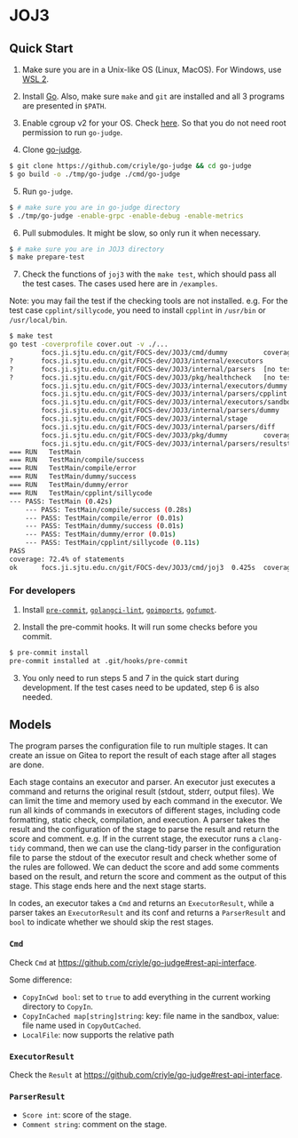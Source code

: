 # JOJ3

## Quick Start

1. Make sure you are in a Unix-like OS (Linux, MacOS). For Windows, use [WSL 2](https://learn.microsoft.com/en-us/windows/wsl/install).

2. Install [Go](https://go.dev/doc/install). Also, make sure `make` and `git` are installed and all 3 programs are presented in `$PATH`.

3. Enable cgroup v2 for your OS. Check [here](https://stackoverflow.com/a/73376219/13724598). So that you do not need root permission to run `go-judge`.

4. Clone [go-judge](https://github.com/criyle/go-judge).
```bash
$ git clone https://github.com/criyle/go-judge && cd go-judge
$ go build -o ./tmp/go-judge ./cmd/go-judge
```

5. Run `go-judge`.
```bash
$ # make sure you are in go-judge directory
$ ./tmp/go-judge -enable-grpc -enable-debug -enable-metrics
```

6. Pull submodules. It might be slow, so only run it when necessary.

```bash
$ # make sure you are in JOJ3 directory
$ make prepare-test
```

7. Check the functions of `joj3` with the `make test`, which should pass all the test cases. The cases used here are in `/examples`.

Note: you may fail the test if the checking tools are not installed. e.g. For the test case `cpplint/sillycode`, you need to install `cpplint` in `/usr/bin` or `/usr/local/bin`.

```bash
$ make test
go test -coverprofile cover.out -v ./...
        focs.ji.sjtu.edu.cn/git/FOCS-dev/JOJ3/cmd/dummy         coverage: 0.0% of statements
?       focs.ji.sjtu.edu.cn/git/FOCS-dev/JOJ3/internal/executors        [no test files]
?       focs.ji.sjtu.edu.cn/git/FOCS-dev/JOJ3/internal/parsers  [no test files]
?       focs.ji.sjtu.edu.cn/git/FOCS-dev/JOJ3/pkg/healthcheck   [no test files]
        focs.ji.sjtu.edu.cn/git/FOCS-dev/JOJ3/internal/executors/dummy          coverage: 0.0% of statements
        focs.ji.sjtu.edu.cn/git/FOCS-dev/JOJ3/internal/parsers/cpplint          coverage: 0.0% of statements
        focs.ji.sjtu.edu.cn/git/FOCS-dev/JOJ3/internal/executors/sandbox                coverage: 0.0% of statements
        focs.ji.sjtu.edu.cn/git/FOCS-dev/JOJ3/internal/parsers/dummy            coverage: 0.0% of statements
        focs.ji.sjtu.edu.cn/git/FOCS-dev/JOJ3/internal/stage            coverage: 0.0% of statements
        focs.ji.sjtu.edu.cn/git/FOCS-dev/JOJ3/internal/parsers/diff             coverage: 0.0% of statements
        focs.ji.sjtu.edu.cn/git/FOCS-dev/JOJ3/pkg/dummy         coverage: 0.0% of statements
        focs.ji.sjtu.edu.cn/git/FOCS-dev/JOJ3/internal/parsers/resultstatus             coverage: 0.0% of statements
=== RUN   TestMain
=== RUN   TestMain/compile/success
=== RUN   TestMain/compile/error
=== RUN   TestMain/dummy/success
=== RUN   TestMain/dummy/error
=== RUN   TestMain/cpplint/sillycode
--- PASS: TestMain (0.42s)
    --- PASS: TestMain/compile/success (0.28s)
    --- PASS: TestMain/compile/error (0.01s)
    --- PASS: TestMain/dummy/success (0.01s)
    --- PASS: TestMain/dummy/error (0.01s)
    --- PASS: TestMain/cpplint/sillycode (0.11s)
PASS
coverage: 72.4% of statements
ok      focs.ji.sjtu.edu.cn/git/FOCS-dev/JOJ3/cmd/joj3  0.425s  coverage: 72.4% of statements
```

### For developers

1. Install [`pre-commit`](https://pre-commit.com/), [`golangci-lint`](https://golangci-lint.run), [`goimports`](https://golang.org/x/tools/cmd/goimports), [`gofumpt`](https://github.com/mvdan/gofumpt).

2. Install the pre-commit hooks. It will run some checks before you commit.
```bash
$ pre-commit install
pre-commit installed at .git/hooks/pre-commit
```

3. You only need to run steps 5 and 7 in the quick start during development. If the test cases need to be updated, step 6 is also needed.

## Models

The program parses the configuration file to run multiple stages. It can create an issue on Gitea to report the result of each stage after all stages are done.

Each stage contains an executor and parser. An executor just executes a command and returns the original result (stdout, stderr, output files). We can limit the time and memory used by each command in the executor. We run all kinds of commands in executors of different stages, including code formatting, static check, compilation, and execution. A parser takes the result and the configuration of the stage to parse the result and return the score and comment. e.g. If in the current stage, the executor runs a `clang-tidy` command, then we can use the clang-tidy parser in the configuration file to parse the stdout of the executor result and check whether some of the rules are followed. We can deduct the score and add some comments based on the result, and return the score and comment as the output of this stage. This stage ends here and the next stage starts.

In codes, an executor takes a `Cmd` and returns an `ExecutorResult`, while a parser takes an `ExecutorResult` and its conf and returns a `ParserResult` and `bool` to indicate whether we should skip the rest stages.

### `Cmd`

Check `Cmd` at <https://github.com/criyle/go-judge#rest-api-interface>.

Some difference:

-   `CopyInCwd bool`: set to `true` to add everything in the current working directory to `CopyIn`.
-   `CopyInCached map[string]string`: key: file name in the sandbox, value: file name used in `CopyOutCached`.
-   `LocalFile`: now supports the relative path

### `ExecutorResult`

Check the `Result` at <https://github.com/criyle/go-judge#rest-api-interface>.

### `ParserResult`

-   `Score int`: score of the stage.
-   `Comment string`: comment on the stage.
